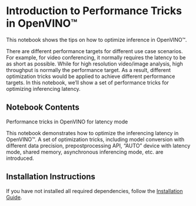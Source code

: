 # Introduction to Performance Tricks in OpenVINO™
This notebook shows the tips on how to optimize inference in OpenVINO™.   

There are different performance targets for different use case scenarios. For example, for video conferencing, it normally requires the latency to be as short as possible. While for high resolution video/image analysis, high throughput is normally the performance target. As a result, different optimization tricks would be applied to achieve different performance targets.
In this notebook, we’ll show a set of performance tricks for optimizing inferencing latency. 

## Notebook Contents

Performance tricks in OpenVINO for latency mode

This notebook demonstrates how to optimize the inferencing latency in OpenVINO™.  A set of optimization tricks, including model conversion with different data precision, prepostprocessing API, “AUTO” device with latency mode, shared memory, asynchronous inferencing mode, etc. are introduced.

## Installation Instructions

If you have not installed all required dependencies, follow the [Installation Guide](../../README.md).

